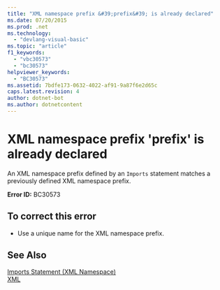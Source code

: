 ```yaml
---
title: "XML namespace prefix &#39;prefix&#39; is already declared"
ms.date: 07/20/2015
ms.prod: .net
ms.technology: 
  - "devlang-visual-basic"
ms.topic: "article"
f1_keywords: 
  - "vbc30573"
  - "bc30573"
helpviewer_keywords: 
  - "BC30573"
ms.assetid: 7bdfe173-0632-4022-af91-9a87f6e2d65c
caps.latest.revision: 4
author: dotnet-bot
ms.author: dotnetcontent
---
```

# XML namespace prefix &#39;prefix&#39; is already declared
An XML namespace prefix defined by an `Imports` statement matches a previously defined XML namespace prefix.  
  
 **Error ID:** BC30573  
  
## To correct this error  
  
-   Use a unique name for the XML namespace prefix.  
  
## See Also  
 [Imports Statement (XML Namespace)](../../visual-basic/language-reference/statements/imports-statement-xml-namespace.md)  
 [XML](../../visual-basic/programming-guide/language-features/xml/index.md)

